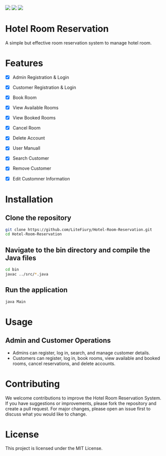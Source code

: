 [![](https://img.shields.io/github/last-commit/LiteFiury/Hotel-Room-Reservation)](https:\\https://github.com/LiteFiury/Hotel-Room-Reservation)
[![](https://tokei.ekzhang.com/b1/github/LiteFiury/Hotel-Room-Reservation)](https:\\https://github.com/LiteFiury/Hotel-Room-Reservation)
[![](https://img.shields.io/badge/License-MIT-blue.svg)](https:\\https://github.com/LiteFiury/Hotel-Room-Reservation)

# Hotel Room Reservation
A simple but effective room reservation system to manage hotel room. <br />

# Features 
 - [x] Admin Registration & Login
 - [x] Customer Registration & Login
 - [x] Book Room
 - [x] View Available Rooms
 - [x] View Booked Rooms
 - [x] Cancel Room
 - [x] Delete Account
 - [x] User Manuall
 - [x] Search Customer
 - [x] Remove Customer
 - [x] Edit Customner Information


# Installation

## Clone the repository
```bash
git clone https://github.com/LiteFiury/Hotel-Room-Reservation.git
cd Hotel-Room-Reservation
```

## Navigate to the **bin** directory and compile the Java files
```bash
cd bin
javac ../src/*.java
```

## Run the application
```bash
java Main
```

# Usage
## Admin and Customer Operations
 - Admins can register, log in, search, and manage customer details.
 - Customers can register, log in, book rooms, view available and booked rooms, cancel reservations, and delete accounts.

# Contributing
We welcome contributions to improve the Hotel Room Reservation System. If you have suggestions or improvements, please fork the repository and create a pull request. For major changes, please open an issue first to discuss what you would like to change.

# License
This project is licensed under the MIT License.





